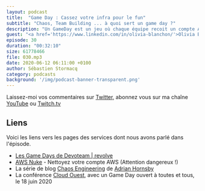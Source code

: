```yaml
---
layout: podcast
title:  "Game Day : Cassez votre infra pour le fun"
subtitle: "Chaos, Team Building ... à quoi sert un game day ?"
description: "Un GameDay est un jeu où chaque équipe recoit un compte AWS avec une application. Le game master injecte des pannes dans l'infrastructure. L'équipe qui conserve le plus de services en mode de fonctionnement gagne. A quoi ca sert et comment ca marche ?"
guest: "<a href='https://www.linkedin.com/in/olivia-blanchon/'>Olivia Blanchon</a>, Consultante en organisation et apprentissage et <a href='https://www.linkedin.com/in/nicolas-pellegrin-b71b7537/'>Nicolas Pellegrin</a>, Consultant Cloud"
episode: 30
duration: "00:32:10"
size: 61778466
file: 030.mp3  
date: 2020-06-12 06:11:00 +0100
author: Sébastien Stormacq
category: podcasts
background: '/img/podcast-banner-transparent.png'
---
```


Laissez-moi vos commentaires sur [Twitter](https://twitter.com/sebsto), abonnez vous sur ma chaîne [YouTube](https://www.youtube.com/sebsto) ou [Twitch.tv](https://www.twitch.tv/sebAWS)

## Liens

Voici les liens vers les pages des services dont nous avons parlé dans l'épisode.

- [Les Game Days de Devoteam \| revolve](https://revolve.team/formation-gameday-infrastructure)
- [AWS Nuke](https://github.com/rebuy-de/aws-nuke) - Nettoyez votre compte AWS (Attention dangereux !)
- La série de blog [Chaos Engineering](https://medium.com/@adhorn/the-chaos-engineering-collection-5e188d6a90e2) de [Adrian Hornsby](https://www.linkedin.com/in/hornsby/)
- La conférence [Cloud Ouest](https://cloudouest2020.virtualconference.com/#/event), avec un Game Day ouvert à toutes et tous, le 18 juin 2020
